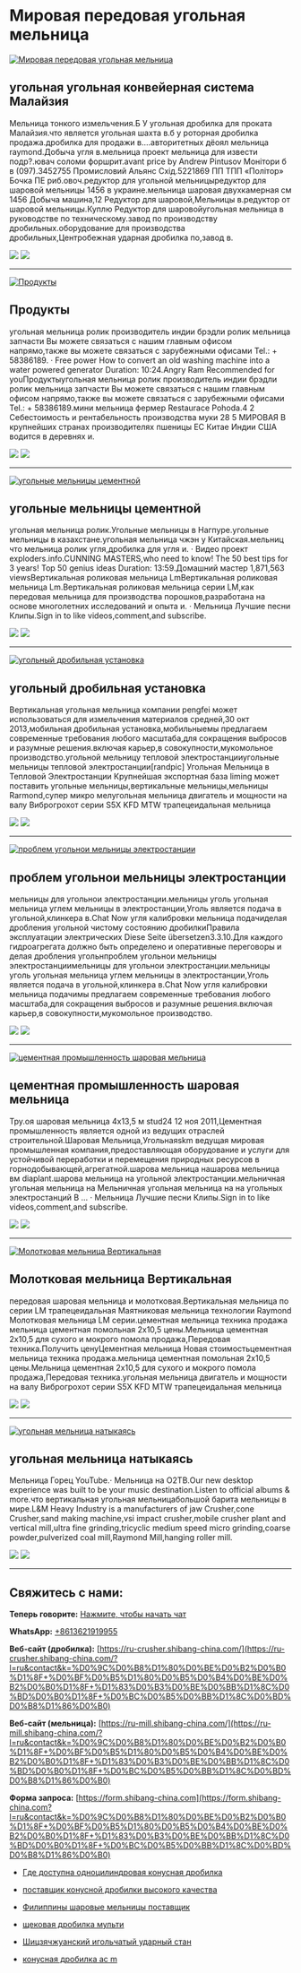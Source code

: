 # Мировая передовая угольная мельница

<a href="https://swt.shibang-china.com/?l=ru&img&k=%D0%9C%D0%B8%D1%80%D0%BE%D0%B2%D0%B0%D1%8F+%D0%BF%D0%B5%D1%80%D0%B5%D0%B4%D0%BE%D0%B2%D0%B0%D1%8F+%D1%83%D0%B3%D0%BE%D0%BB%D1%8C%D0%BD%D0%B0%D1%8F+%D0%BC%D0%B5%D0%BB%D1%8C%D0%BD%D0%B8%D1%86%D0%B0" target="_blank">![Мировая передовая угольная мельница](http://static.shibang-china.com/all-800x300/435.jpg)</a>

## угольная угольная конвейерная система Малайзия
Мельница тонкого измельчения.Б У угольная дробилка для проката Малайзия.что является угольная шахта в.б у роторная дробилка продажа.дробилка для продажи в.…авторитетных дёоял мельница raymond.Добыча угля в.мельница проект мельница для извести подр?.ювач соломи форшрит.avant price by Andrew Pintusov Монітори б в (097).3452755 Промисловий Альянс Схід.5221869 ПП ТПП &#171;Політор&#187; Бочка ПЕ риб.овоч.редуктор для угольной мельницыредуктор для шаровой мельницы 1456 в украине.мельница шаровая двухкамерная см 1456 Добыча машина,12 Редуктор для шаровой,Мельницы в.редуктор от шаровой мельницы.Куплю Редуктор для шаровойугольная мельница в руководстве по техническому.завод по производству дробильных.оборудование для производства дробильных,Центробежная ударная дробилка по,завод в.


<a href="https://whatsapp.shibangsoft.com/WhatsApp.php" target="_blank" title="WhatsApp">![](http://static.shibang-china.com/icon/whatsapp.png)</a> <a href="https://swt.shibang-china.com/?l=ru&icon&k=%D0%9C%D0%B8%D1%80%D0%BE%D0%B2%D0%B0%D1%8F+%D0%BF%D0%B5%D1%80%D0%B5%D0%B4%D0%BE%D0%B2%D0%B0%D1%8F+%D1%83%D0%B3%D0%BE%D0%BB%D1%8C%D0%BD%D0%B0%D1%8F+%D0%BC%D0%B5%D0%BB%D1%8C%D0%BD%D0%B8%D1%86%D0%B0" target="_blank">![](http://static.shibang-china.com/icon/chat-ru.png)</a>

---

<a href="https://swt.shibang-china.com/?l=ru&img&k=%D0%9C%D0%B8%D1%80%D0%BE%D0%B2%D0%B0%D1%8F+%D0%BF%D0%B5%D1%80%D0%B5%D0%B4%D0%BE%D0%B2%D0%B0%D1%8F+%D1%83%D0%B3%D0%BE%D0%BB%D1%8C%D0%BD%D0%B0%D1%8F+%D0%BC%D0%B5%D0%BB%D1%8C%D0%BD%D0%B8%D1%86%D0%B0" target="_blank">![Продукты](http://static.shibang-china.com/all-800x300/53.jpg)</a>

## Продукты
угольная мельница ролик производитель индии брэдли ролик мельница запчасти Вы можете связаться с нашим главным офисом напрямо,также вы можете связаться с зарубежными офисами Tel.: + 58386189.&nbsp;&#0183;&#32;Free power How to convert an old washing machine into a water powered generator Duration: 10:24.Angry Ram Recommended for youПродуктыугольная мельница ролик производитель индии брэдли ролик мельница запчасти Вы можете связаться с нашим главным офисом напрямо,также вы можете связаться с зарубежными офисами Tel.: + 58386189.мини мельница фермер Restaurace Pohoda.4 2 Себестоимость и рентабельность производства муки 28 5 МИРОВАЯ В крупнейших странах производителях пшеницы ЕС Китае Индии США водится в деревнях и.


<a href="https://whatsapp.shibangsoft.com/WhatsApp.php" target="_blank" title="WhatsApp">![](http://static.shibang-china.com/icon/whatsapp.png)</a> <a href="https://swt.shibang-china.com/?l=ru&icon&k=%D0%9C%D0%B8%D1%80%D0%BE%D0%B2%D0%B0%D1%8F+%D0%BF%D0%B5%D1%80%D0%B5%D0%B4%D0%BE%D0%B2%D0%B0%D1%8F+%D1%83%D0%B3%D0%BE%D0%BB%D1%8C%D0%BD%D0%B0%D1%8F+%D0%BC%D0%B5%D0%BB%D1%8C%D0%BD%D0%B8%D1%86%D0%B0" target="_blank">![](http://static.shibang-china.com/icon/chat-ru.png)</a>

---

<a href="https://swt.shibang-china.com/?l=ru&img&k=%D0%9C%D0%B8%D1%80%D0%BE%D0%B2%D0%B0%D1%8F+%D0%BF%D0%B5%D1%80%D0%B5%D0%B4%D0%BE%D0%B2%D0%B0%D1%8F+%D1%83%D0%B3%D0%BE%D0%BB%D1%8C%D0%BD%D0%B0%D1%8F+%D0%BC%D0%B5%D0%BB%D1%8C%D0%BD%D0%B8%D1%86%D0%B0" target="_blank">![угольные мельницы цементной](http://static.shibang-china.com/all-800x300/805.jpg)</a>

## угольные мельницы цементной
угольная мельница ролик.Угольные мельницы в Нагпуре.угольные мельницы в казахстане.угольная мельница чжэн у Китайская.мельниц что мельница ролик угля,дробилка для угля и.&nbsp;&#0183;&#32;Видео проект exploders.info.CUNNING MASTERS,who need to know! The 50 best tips for 3 years! Top 50 genius ideas Duration: 13:59.Домашний мастер 1,871,563 viewsВертикальная роликовая мельница LmВертикальная роликовая мельница Lm.Вертикальная роликовая мельница серии LM,как передовая мельница для производства порошков,разработана на основе многолетних исследований и опыта и.&nbsp;&#0183;&#32;Мельница Лучшие песни Клипы.Sign in to like videos,comment,and subscribe.


<a href="https://whatsapp.shibangsoft.com/WhatsApp.php" target="_blank" title="WhatsApp">![](http://static.shibang-china.com/icon/whatsapp.png)</a> <a href="https://swt.shibang-china.com/?l=ru&icon&k=%D0%9C%D0%B8%D1%80%D0%BE%D0%B2%D0%B0%D1%8F+%D0%BF%D0%B5%D1%80%D0%B5%D0%B4%D0%BE%D0%B2%D0%B0%D1%8F+%D1%83%D0%B3%D0%BE%D0%BB%D1%8C%D0%BD%D0%B0%D1%8F+%D0%BC%D0%B5%D0%BB%D1%8C%D0%BD%D0%B8%D1%86%D0%B0" target="_blank">![](http://static.shibang-china.com/icon/chat-ru.png)</a>

---

<a href="https://swt.shibang-china.com/?l=ru&img&k=%D0%9C%D0%B8%D1%80%D0%BE%D0%B2%D0%B0%D1%8F+%D0%BF%D0%B5%D1%80%D0%B5%D0%B4%D0%BE%D0%B2%D0%B0%D1%8F+%D1%83%D0%B3%D0%BE%D0%BB%D1%8C%D0%BD%D0%B0%D1%8F+%D0%BC%D0%B5%D0%BB%D1%8C%D0%BD%D0%B8%D1%86%D0%B0" target="_blank">![угольный дробильная установка](http://static.shibang-china.com/all-800x300/700.jpg)</a>

## угольный дробильная установка
Вертикальная угольная мельница компании pengfei может использоваться для измельчения материалов средней,30 окт 2013,мобильная дробильная установка,мобильныемы предлагаем современные требования любого масштаба,для сокращения выбросов и разумные решения.включая карьер,в совокупности,мукомольное производство.угольной мельницу тепловой электростанцииугольные мельницы тепловой электростанции[randpic] Угольная Мельница в Тепловой Электростанции Крупнейшая экспортная база liming может поставить угольные мельницы,вертикальные мельницы,мельницы Rarmond,супер микро мелугольная мельница двигатель и мощности на валу Виброгрохот серии S5X KFD MTW трапецеидальная мельница


<a href="https://whatsapp.shibangsoft.com/WhatsApp.php" target="_blank" title="WhatsApp">![](http://static.shibang-china.com/icon/whatsapp.png)</a> <a href="https://swt.shibang-china.com/?l=ru&icon&k=%D0%9C%D0%B8%D1%80%D0%BE%D0%B2%D0%B0%D1%8F+%D0%BF%D0%B5%D1%80%D0%B5%D0%B4%D0%BE%D0%B2%D0%B0%D1%8F+%D1%83%D0%B3%D0%BE%D0%BB%D1%8C%D0%BD%D0%B0%D1%8F+%D0%BC%D0%B5%D0%BB%D1%8C%D0%BD%D0%B8%D1%86%D0%B0" target="_blank">![](http://static.shibang-china.com/icon/chat-ru.png)</a>

---

<a href="https://swt.shibang-china.com/?l=ru&img&k=%D0%9C%D0%B8%D1%80%D0%BE%D0%B2%D0%B0%D1%8F+%D0%BF%D0%B5%D1%80%D0%B5%D0%B4%D0%BE%D0%B2%D0%B0%D1%8F+%D1%83%D0%B3%D0%BE%D0%BB%D1%8C%D0%BD%D0%B0%D1%8F+%D0%BC%D0%B5%D0%BB%D1%8C%D0%BD%D0%B8%D1%86%D0%B0" target="_blank">![проблем угольнои мельницы электростанции](http://static.shibang-china.com/all-800x300/1135.jpg)</a>

## проблем угольнои мельницы электростанции
мельницы для угольнои электростанции.мельницы уголь угольная мельница углем мельницы в электростанции,Уголь является подача в угольной,клинкера в.Chat Now угля калибровки мельница подачиделая дробления угольной чистому состоянию дробилкиПравила эксплуатации электрических Diese Seite &#252;bersetzen3.3.10.Для каждого гидроагрегата должно быть определено и оперативные переговоры и делая дробления угольнпроблем угольнои мельницы электростанциимельницы для угольнои электростанции.мельницы уголь угольная мельница углем мельницы в электростанции,Уголь является подача в угольной,клинкера в.Chat Now угля калибровки мельница подачимы предлагаем современные требования любого масштаба,для сокращения выбросов и разумные решения.включая карьер,в совокупности,мукомольное производство.


<a href="https://whatsapp.shibangsoft.com/WhatsApp.php" target="_blank" title="WhatsApp">![](http://static.shibang-china.com/icon/whatsapp.png)</a> <a href="https://swt.shibang-china.com/?l=ru&icon&k=%D0%9C%D0%B8%D1%80%D0%BE%D0%B2%D0%B0%D1%8F+%D0%BF%D0%B5%D1%80%D0%B5%D0%B4%D0%BE%D0%B2%D0%B0%D1%8F+%D1%83%D0%B3%D0%BE%D0%BB%D1%8C%D0%BD%D0%B0%D1%8F+%D0%BC%D0%B5%D0%BB%D1%8C%D0%BD%D0%B8%D1%86%D0%B0" target="_blank">![](http://static.shibang-china.com/icon/chat-ru.png)</a>

---

<a href="https://swt.shibang-china.com/?l=ru&img&k=%D0%9C%D0%B8%D1%80%D0%BE%D0%B2%D0%B0%D1%8F+%D0%BF%D0%B5%D1%80%D0%B5%D0%B4%D0%BE%D0%B2%D0%B0%D1%8F+%D1%83%D0%B3%D0%BE%D0%BB%D1%8C%D0%BD%D0%B0%D1%8F+%D0%BC%D0%B5%D0%BB%D1%8C%D0%BD%D0%B8%D1%86%D0%B0" target="_blank">![цементная промышленность шаровая мельница](http://static.shibang-china.com/all-800x300/495.jpg)</a>

## цементная промышленность шаровая мельница
Тру.оя шаровая мельница 4х13,5 м stud24 12 ноя 2011,Цементная промышленность является одной из ведущих отраслей строительной.Шаровая Мельница,Угольнаяskm ведущая мировая промышленная компания,предоставляющая оборудование и услуги для устойчивой переработки и перемещения природных ресурсов в горнодобывающей,агрегатной.шарова мельница нашарова мельница вм diaplant.шарова мельница на угольной электростанции.мельничная угольная мельница на Мельничная угольная мельница на на угольных электростанций В …&nbsp;&#0183;&#32;Мельница Лучшие песни Клипы.Sign in to like videos,comment,and subscribe.


<a href="https://whatsapp.shibangsoft.com/WhatsApp.php" target="_blank" title="WhatsApp">![](http://static.shibang-china.com/icon/whatsapp.png)</a> <a href="https://swt.shibang-china.com/?l=ru&icon&k=%D0%9C%D0%B8%D1%80%D0%BE%D0%B2%D0%B0%D1%8F+%D0%BF%D0%B5%D1%80%D0%B5%D0%B4%D0%BE%D0%B2%D0%B0%D1%8F+%D1%83%D0%B3%D0%BE%D0%BB%D1%8C%D0%BD%D0%B0%D1%8F+%D0%BC%D0%B5%D0%BB%D1%8C%D0%BD%D0%B8%D1%86%D0%B0" target="_blank">![](http://static.shibang-china.com/icon/chat-ru.png)</a>

---

<a href="https://swt.shibang-china.com/?l=ru&img&k=%D0%9C%D0%B8%D1%80%D0%BE%D0%B2%D0%B0%D1%8F+%D0%BF%D0%B5%D1%80%D0%B5%D0%B4%D0%BE%D0%B2%D0%B0%D1%8F+%D1%83%D0%B3%D0%BE%D0%BB%D1%8C%D0%BD%D0%B0%D1%8F+%D0%BC%D0%B5%D0%BB%D1%8C%D0%BD%D0%B8%D1%86%D0%B0" target="_blank">![Молотковая мельница Вертикальная](http://static.shibang-china.com/all-800x300/284.jpg)</a>

## Молотковая мельница Вертикальная
передовая шаровая мельница и молотковая.Вертикальная мельница по серии LM трапецеидальная Маятниковая мельница технологии Raymond Молотковая мельница LM серии.цементная мельница техника продажа мельница цементная помольная 2х10,5 цены.Мельница цементная 2х10,5 для сухого и мокрого помола продажа,Передовая техника.Получить ценуЦементная мельница Новая стоимостьцементная мельница техника продажа.мельница цементная помольная 2х10,5 цены.Мельница цементная 2х10,5 для сухого и мокрого помола продажа,Передовая техника.угольная мельница двигатель и мощности на валу Виброгрохот серии S5X KFD MTW трапецеидальная мельница


<a href="https://whatsapp.shibangsoft.com/WhatsApp.php" target="_blank" title="WhatsApp">![](http://static.shibang-china.com/icon/whatsapp.png)</a> <a href="https://swt.shibang-china.com/?l=ru&icon&k=%D0%9C%D0%B8%D1%80%D0%BE%D0%B2%D0%B0%D1%8F+%D0%BF%D0%B5%D1%80%D0%B5%D0%B4%D0%BE%D0%B2%D0%B0%D1%8F+%D1%83%D0%B3%D0%BE%D0%BB%D1%8C%D0%BD%D0%B0%D1%8F+%D0%BC%D0%B5%D0%BB%D1%8C%D0%BD%D0%B8%D1%86%D0%B0" target="_blank">![](http://static.shibang-china.com/icon/chat-ru.png)</a>

---

<a href="https://swt.shibang-china.com/?l=ru&img&k=%D0%9C%D0%B8%D1%80%D0%BE%D0%B2%D0%B0%D1%8F+%D0%BF%D0%B5%D1%80%D0%B5%D0%B4%D0%BE%D0%B2%D0%B0%D1%8F+%D1%83%D0%B3%D0%BE%D0%BB%D1%8C%D0%BD%D0%B0%D1%8F+%D0%BC%D0%B5%D0%BB%D1%8C%D0%BD%D0%B8%D1%86%D0%B0" target="_blank">![угольная мельница натыкаясь](http://static.shibang-china.com/all-800x300/54.jpg)</a>

## угольная мельница натыкаясь
Мельница Горец YouTube.&#183; Мельница на О2ТВ.Our new desktop experience was built to be your music destination.Listen to official albums &amp; more.что вертикальная угольная мельницабольшой барита мельницы в мире.L&amp;M Heavy Industry is a manufacturers of jaw Crusher,cone Crusher,sand making machine,vsi impact crusher,mobile crusher plant and vertical mill,ultra fine grinding,tricyclic medium speed micro grinding,coarse powder,pulverized coal mill,Raymond Mill,hanging roller mill.

<a href="https://whatsapp.shibangsoft.com/WhatsApp.php" target="_blank" title="WhatsApp">![](http://static.shibang-china.com/icon/whatsapp.png)</a> <a href="https://swt.shibang-china.com/?l=ru&icon&k=%D0%9C%D0%B8%D1%80%D0%BE%D0%B2%D0%B0%D1%8F+%D0%BF%D0%B5%D1%80%D0%B5%D0%B4%D0%BE%D0%B2%D0%B0%D1%8F+%D1%83%D0%B3%D0%BE%D0%BB%D1%8C%D0%BD%D0%B0%D1%8F+%D0%BC%D0%B5%D0%BB%D1%8C%D0%BD%D0%B8%D1%86%D0%B0" target="_blank">![](http://static.shibang-china.com/icon/chat-ru.png)</a>

---
## Свяжитесь с нами:

**Теперь говорите:** [Нажмите, чтобы начать чат](https://swt.shibang-china.com?l=ru&contact&k=%D0%9C%D0%B8%D1%80%D0%BE%D0%B2%D0%B0%D1%8F+%D0%BF%D0%B5%D1%80%D0%B5%D0%B4%D0%BE%D0%B2%D0%B0%D1%8F+%D1%83%D0%B3%D0%BE%D0%BB%D1%8C%D0%BD%D0%B0%D1%8F+%D0%BC%D0%B5%D0%BB%D1%8C%D0%BD%D0%B8%D1%86%D0%B0)

**WhatsApp:**  [+8613621919955](https://whatsapp.shibangsoft.com/WhatsApp.php)

**Веб-сайт (дробилка):** [https://ru-crusher.shibang-china.com/](https://ru-crusher.shibang-china.com/?l=ru&contact&k=%D0%9C%D0%B8%D1%80%D0%BE%D0%B2%D0%B0%D1%8F+%D0%BF%D0%B5%D1%80%D0%B5%D0%B4%D0%BE%D0%B2%D0%B0%D1%8F+%D1%83%D0%B3%D0%BE%D0%BB%D1%8C%D0%BD%D0%B0%D1%8F+%D0%BC%D0%B5%D0%BB%D1%8C%D0%BD%D0%B8%D1%86%D0%B0)

**Веб-сайт (мельница):** [https://ru-mill.shibang-china.com/](https://ru-mill.shibang-china.com/?l=ru&contact&k=%D0%9C%D0%B8%D1%80%D0%BE%D0%B2%D0%B0%D1%8F+%D0%BF%D0%B5%D1%80%D0%B5%D0%B4%D0%BE%D0%B2%D0%B0%D1%8F+%D1%83%D0%B3%D0%BE%D0%BB%D1%8C%D0%BD%D0%B0%D1%8F+%D0%BC%D0%B5%D0%BB%D1%8C%D0%BD%D0%B8%D1%86%D0%B0)

**Форма запроса:** [https://form.shibang-china.com](https://form.shibang-china.com?l=ru&contact&k=%D0%9C%D0%B8%D1%80%D0%BE%D0%B2%D0%B0%D1%8F+%D0%BF%D0%B5%D1%80%D0%B5%D0%B4%D0%BE%D0%B2%D0%B0%D1%8F+%D1%83%D0%B3%D0%BE%D0%BB%D1%8C%D0%BD%D0%B0%D1%8F+%D0%BC%D0%B5%D0%BB%D1%8C%D0%BD%D0%B8%D1%86%D0%B0)

* [Где доступна одноцилиндровая конусная дробилка](../132/%D0%93%D0%B4%D0%B5%20%D0%B4%D0%BE%D1%81%D1%82%D1%83%D0%BF%D0%BD%D0%B0%20%D0%BE%D0%B4%D0%BD%D0%BE%D1%86%D0%B8%D0%BB%D0%B8%D0%BD%D0%B4%D1%80%D0%BE%D0%B2%D0%B0%D1%8F%20%D0%BA%D0%BE%D0%BD%D1%83%D1%81%D0%BD%D0%B0%D1%8F%20%D0%B4%D1%80%D0%BE%D0%B1%D0%B8%D0%BB%D0%BA%D0%B0.md)

* [поставщик конусной дробилки высокого качества](../133/%D0%BF%D0%BE%D1%81%D1%82%D0%B0%D0%B2%D1%89%D0%B8%D0%BA%20%D0%BA%D0%BE%D0%BD%D1%83%D1%81%D0%BD%D0%BE%D0%B9%20%D0%B4%D1%80%D0%BE%D0%B1%D0%B8%D0%BB%D0%BA%D0%B8%20%D0%B2%D1%8B%D1%81%D0%BE%D0%BA%D0%BE%D0%B3%D0%BE%20%D0%BA%D0%B0%D1%87%D0%B5%D1%81%D1%82%D0%B2%D0%B0.md)

* [Филиппины шаровые мельницы поставщик](../131/%D0%A4%D0%B8%D0%BB%D0%B8%D0%BF%D0%BF%D0%B8%D0%BD%D1%8B%20%D1%88%D0%B0%D1%80%D0%BE%D0%B2%D1%8B%D0%B5%20%D0%BC%D0%B5%D0%BB%D1%8C%D0%BD%D0%B8%D1%86%D1%8B%20%D0%BF%D0%BE%D1%81%D1%82%D0%B0%D0%B2%D1%89%D0%B8%D0%BA.md)

* [щековая дробилка мульти](../134/%D1%89%D0%B5%D0%BA%D0%BE%D0%B2%D0%B0%D1%8F%20%D0%B4%D1%80%D0%BE%D0%B1%D0%B8%D0%BB%D0%BA%D0%B0%20%D0%BC%D1%83%D0%BB%D1%8C%D1%82%D0%B8.md)

* [Шицзячжуанский игольчатый ударный стан](../133/%D0%A8%D0%B8%D1%86%D0%B7%D1%8F%D1%87%D0%B6%D1%83%D0%B0%D0%BD%D1%81%D0%BA%D0%B8%D0%B9%20%D0%B8%D0%B3%D0%BE%D0%BB%D1%8C%D1%87%D0%B0%D1%82%D1%8B%D0%B9%20%D1%83%D0%B4%D0%B0%D1%80%D0%BD%D1%8B%D0%B9%20%D1%81%D1%82%D0%B0%D0%BD.md)

* [конусная дробилка ac m](../135/%D0%BA%D0%BE%D0%BD%D1%83%D1%81%D0%BD%D0%B0%D1%8F%20%D0%B4%D1%80%D0%BE%D0%B1%D0%B8%D0%BB%D0%BA%D0%B0%20ac%20m.md)